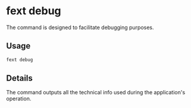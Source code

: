 # fext debug
The command is designed to facilitate debugging purposes.

## Usage
```sh
fext debug
```

## Details
The command outputs all the technical info used during the application's operation.